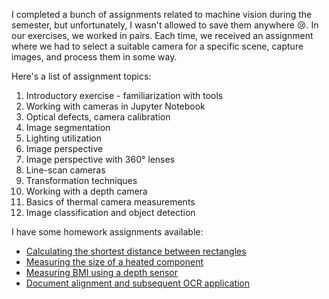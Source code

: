 I completed a bunch of assignments related to machine vision during the semester, but unfortunately, I wasn't allowed to save them anywhere 😢. In our exercises, we worked in pairs. Each time, we received an assignment where we had to select a suitable camera for a specific scene, capture images, and process them in some way.

Here's a list of assignment topics:

1. Introductory exercise - familiarization with tools
2. Working with cameras in Jupyter Notebook
3. Optical defects, camera calibration
4. Image segmentation
5. Lighting utilization
6. Image perspective
7. Image perspective with 360° lenses
8. Line-scan cameras
9. Transformation techniques
10. Working with a depth camera
11. Basics of thermal camera measurements
12. Image classification and object detection

I have some homework assignments available:

- [Calculating the shortest distance between rectangles](https://deepnote.com/workspace/firsthw-2eb37e15-9cff-4c2b-82be-58dec41461a6/project/Homework-1-Duplicate-a9cabc0d-cc74-4936-a351-6a785b62b649/notebook/1_task-418b99cab3864400b7cda31d65bebecc)
- [Measuring the size of a heated component](https://deepnote.com/workspace/hw4-2332ae32-b44d-4471-81ec-c85a9f9b14a8/project/Homework-4-Duplicate-c0f7d1c4-75d0-40fd-b214-f407360f3b2c/notebook/4_task-794f313919d74a118a4afb155a7c0170)
- [Measuring BMI using a depth sensor](https://deepnote.com/workspace/homework-3-674c92ca-c3a4-4ed5-8c61-d0e537a03018/project/Homework-3-Duplicate-5e876016-3642-45a9-8caa-f2f23685e073/notebook/3_task-2183636d4cd24790a1cb3ce3e7daebfe)
- [Document alignment and subsequent OCR application](https://deepnote.com/workspace/secondhw-1390-15806848-195a-49f6-85f5-955c68066d60/project/Homework-2-Duplicate-99089b39-9677-40a0-9241-e18e6a472081/notebook/2_task-f13453e87d654d10b824a2775f8ab12a)
